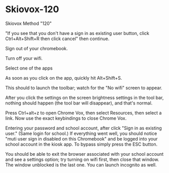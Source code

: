 # Skiovox-120
Skiovox Method "120"


"If you see that you don't have a sign in as existing user button, click Ctrl+Alt+Shift+R then click cancel" then continue.

Sign out of your chromebook.

Turn off your wifi.

Select one of the apps

As soon as you click on the app, quickly hit Alt+Shift+S.

This should to launch the toolbar; watch for the "No wifi" screen to appear.

After you click the settings on the screen brightness settings in the tool bar, nothing should happen (the tool bar will disappear), and that's normal.

Press Ctrl+alt+z to open Chrome Vox, then select Resources, then select a link. Now use the exact keybindings to close Chrome Vox.

Entering your password and school account, after click "Sign in as existing user." (Same login for school.)
If everything went well, you should notice "muti user sign in disabled on this Chromebook" and be logged into your school account in the kiosk app. To bypass simply press the ESC button.

You should be able to exit the browser associated with your school account and see a settings option; try turning on wifi first, then close that window. The window unblocked is the last one. You can launch incognito as well.
